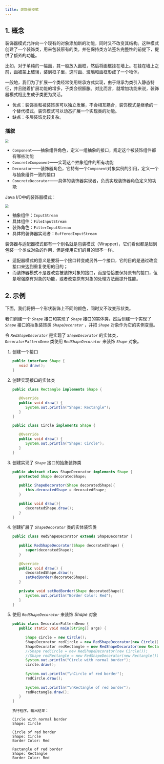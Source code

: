 ```yaml
---
title: 装饰器模式
---
```


## 1. 概念

装饰器模式允许向一个现有的对象添加新的功能，同时又不改变其结构。这种模式创建了一个装饰类，用来包装原有的类，并在保持类方法签名完整性的前提下，提供了额外的功能。

比如，对于单纯的一幅画，其一般放入画框，然后将画框挂在墙上。在挂在墙上之前，画被蒙上玻璃，装到框子里，这时画、玻璃和画框形成了一个物体。

一般地，我们为了扩展一个类经常使用继承方式实现，由于继承为类引入静态特征，并且随着扩展功能的增多，子类会很膨胀。对比而言，就增加功能来说，装饰器模式相比生成子类更为灵活。

- 优点：装饰类和被装饰类可以独立发展，不会相互耦合，装饰模式是继承的一个替代模式，装饰模式可以动态扩展一个实现类的功能。
- 缺点：多层装饰比较复杂。

### 插叙

<img src="https://figure-bed.chua-n.com/notebook/Java/62.png" style="zoom:67%;" />

- `Component`——抽象组件角色，定义一组抽象的接口，规定这个被装饰组件都有哪些功能
- `ConcreteComponent`——实现这个抽象组件的所有功能
- `Decorator`——装饰器角色，它持有一个`Component`对象实例的引用，定义一个与抽象组件一致的接口
- `ConcreteDecorator`——具体的装饰器实现者，负责实现装饰器角色定义的功能

Java I/O中的装饰器模式：

<img src="https://figure-bed.chua-n.com/notebook/Java/63.png" style="zoom:67%;" />

- 抽象组件：`InputStream`
- 具体组件：`FileInputStream`
- 装饰角色：`FilterInputStream`
- 具体的装饰器实现者：`BufferedInputStream`

装饰器与适配器模式都有一个别名就是包装模式（Wrapper），它们看似都是起到包装一个类或对象的作用，但是使用它们的目的很不一样。

- 适配器模式的意义是要将一个接口转变成另外一个接口，它的目的是通过改变接口来达到重复使用的目的；
- 而装饰器模式不是要改变被装饰对象的接口，而是恰恰要保持原有的接口，但是增强原有对象的功能，或者改变原有对象的处理方法而提升性能。

## 2. 示例

下面，我们将把一个形状装饰上不同的颜色，同时又不改变形状类。

我们创建一个 *`Shape`* 接口和实现了 *`Shape`* 接口的实体类，然后创建一个实现了 *`Shape`* 接口的抽象装饰类 *`ShapeDecorator`* ，并把 *`Shape`* 对象作为它的实例变量。

令 *`RedShapeDecorator`* 是实现了 *`ShapeDecorator`* 的实体类， *`DecoratorPatternDemo`* 类使用 *`RedShapeDecorator`* 来装饰 *`Shape`* 对象。

1. 创建一个接口

    ```java
    public interface Shape {
       void draw();
    }
    ```

2. 创建实现接口的实体类

    ```java
    public class Rectangle implements Shape {
     
       @Override
       public void draw() {
          System.out.println("Shape: Rectangle");
       }
    }
    ```

    ```java
    public class Circle implements Shape {
     
       @Override
       public void draw() {
          System.out.println("Shape: Circle");
       }
    }
    ```

3. 创建实现了 *`Shape`* 接口的抽象装饰类

    ```java
    public abstract class ShapeDecorator implements Shape {
       protected Shape decoratedShape;
     
       public ShapeDecorator(Shape decoratedShape){
          this.decoratedShape = decoratedShape;
       }
     
       public void draw(){
          decoratedShape.draw();
       }  
    }
    ```

4. 创建扩展了 *`ShapeDecorator`* 类的实体装饰类

    ```java
    public class RedShapeDecorator extends ShapeDecorator {
     
       public RedShapeDecorator(Shape decoratedShape) {
          super(decoratedShape);     
       }
     
       @Override
       public void draw() {
          decoratedShape.draw();         
          setRedBorder(decoratedShape);
       }
     
       private void setRedBorder(Shape decoratedShape){
          System.out.println("Border Color: Red");
       }
    }
    ```

5. 使用 *`RedShapeDecorator`* 来装饰 *Shape* 对象

    ```java
    public class DecoratorPatternDemo {
       public static void main(String[] args) {
     
          Shape circle = new Circle();
          ShapeDecorator redCircle = new RedShapeDecorator(new Circle());
          ShapeDecorator redRectangle = new RedShapeDecorator(new Rectangle());
          //Shape redCircle = new RedShapeDecorator(new Circle());
          //Shape redRectangle = new RedShapeDecorator(new Rectangle());
          System.out.println("Circle with normal border");
          circle.draw();
     
          System.out.println("\nCircle of red border");
          redCircle.draw();
     
          System.out.println("\nRectangle of red border");
          redRectangle.draw();
       }
    }
    ```

    ```text
    执行程序，输出结果：
    
    Circle with normal border
    Shape: Circle
    
    Circle of red border
    Shape: Circle
    Border Color: Red
    
    Rectangle of red border
    Shape: Rectangle
    Border Color: Red
    ```

